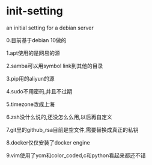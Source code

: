 # init-setting
an initial setting for a debian server

0.目前基于debian 10做的

1.apt使用的是网易的源

2.samba可以用symbol link到其他的目录

3.pip用的aliyun的源

4.sudo不用密码,并且不过期

5.timezone改成上海

6.zsh没什么说的,还没怎么么用,以后再自定义

7.git里的github_rsa目前是空文件,需要替换成真正的私钥

8.docker仅仅安装了docker engine

9.vim使用了ycm和color_coded,c和python看起来都还不错
